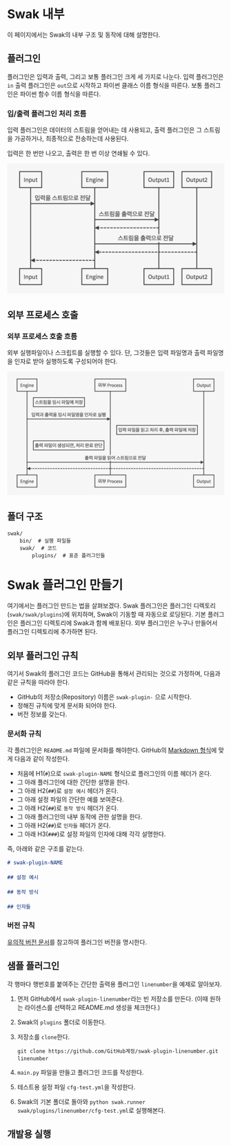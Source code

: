 # Swak 내부

이 페이지에서는 Swak의 내부 구조 및 동작에 대해 설명한다.

## 플러그인

플러그인은 입력과 출력, 그리고 보통 플러그인 크게 세 가지로 나눈다. 입력 플러그인은 `in` 출력 플러그인은 `out`으로 시작하고 파이썬 클래스 이름 형식을 따른다. 보통 플러그인은 파이썬 함수 이름 형식을 따른다.

### 입/출력 플러그인 처리 흐름

입력 플러그인은 데이터의 스트림을 얻어내는 데 사용되고, 출력 플러그인은 그 스트림을 가공하거나, 최종적으로 전송하는데 사용된다. 

입력은 한 번만 나오고, 출력은 한 번 이상 연쇄될 수 있다.

<img src="../images/plugin_flow.png" width="550" />

## 외부 프로세스 호출

### 외부 프로세스 호출 흐름
외부 실행파일이나 스크립트를 실행할 수 있다. 단, 그것들은 입력 파일명과 출력 파일명을 인자로 받아 실행하도록 구성되어야 한다.

<img src="../images/process_flow.png" width="700" />

## 폴더 구조
    
    swak/
        bin/  # 실행 파일들
        swak/  # 코드
            plugins/  # 표준 플러그인들



# Swak 플러그인 만들기
여기에서는 플러그인 만드는 법을 살펴보겠다. Swak 플러그인은 플러그인 디렉토리(`swak/swak/plugins`)에 위치하며, Swak이 기동할 때 자동으로 로딩된다. 기본 플러그인은 플러그인 디렉토리에 Swak과 함께 배포된다. 외부 플러그인은 누구나 만들어서 플러그인 디렉토리에 추가하면 된다.

## 외부 플러그인 규칙

여기서 Swak의 플러그인 코드는 GitHub을 통해서 관리되는 것으로 가정하며, 다음과 같은 규칙을 따라야 한다.

- GitHub의 저장소(Repository) 이름은 `swak-plugin-` 으로 시작한다.
- 정해진 규칙에 맞게 문서화 되어야 한다.
- 버전 정보를 갖는다.

### 문서화 규칙

각 플러그인은 `README.md` 파일에 문서화를 해야한다. GitHub의 [Markdown 형식](https://guides.github.com/features/mastering-markdown/)에 맞게 다음과 같이 작성한다.

- 처음에 H1(`#`)으로 `swak-plugin-NAME` 형식으로 플러그인의 이름 헤더가 온다.
- 그 아래 플러그인에 대한 간단한 설명을 한다.
- 그 아래 H2(`##`)로 `설정 예시` 헤더가 온다.
- 그 아래 설정 파일의 간단한 예를 보여준다.
- 그 아래 H2(`##`)로 `동작 방식` 헤더가 온다.
- 그 아래 플러그인의 내부 동작에 관한 설명을 한다.
- 그 아래 H2(`##`)로 `인자들` 헤더가 온다.
- 그 아래 H3(`###`)로 설정 파일의 인자에 대해 각각 설명한다.

즉, 아래와 같은 구조를 같는다.

```markdown
# swak-plugin-NAME

## 설정 예시

## 동작 방식

## 인자들
```

### 버전 규칙

[유의적 버전 문서](http://semver.org/lang/ko/)를 참고하여 플러그인 버전을 명시한다.

## 샘플 플러그인
각 행마다 행번호를 붙여주는 간단한 출력용 플러그인 `linenumber`을 예제로 알아보자.

1. 먼저 GitHub에서 `swak-plugin-linenumber`라는 빈 저장소를 만든다. (이때 원하는 라이센스를 선택하고 README.md 생성을 체크한다.)
2. Swak의 `plugins` 폴더로 이동한다.
3. 저장소를 `clone`한다.

    `git clone https://github.com/GitHub계정/swak-plugin-linenumber.git linenumber`

4. `main.py` 파일을 만들고 플러그인 코드를 작성한다.
5. 테스트용 설정 파일 `cfg-test.yml`을 작성한다.
5. Swak의 기본 폴더로 돌아와 `python swak.runner swak/plugins/linenumber/cfg-test.yml`로 실행해본다.

## 개발용 실행

